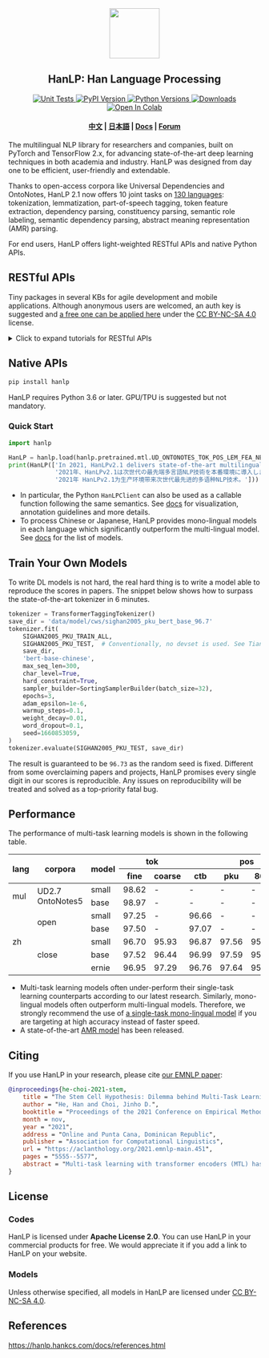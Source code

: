 <div align="center"><img src="https://file.hankcs.com/img/hanlp-github-banner.png" height="100px"/></div>

<h2 align="center">HanLP: Han Language Processing</h2>

<div align="center">
    <a href="https://github.com/hankcs/HanLP/actions">
       <img alt="Unit Tests" src="https://github.com/hankcs/hanlp/actions/workflows/unit-tests.yml/badge.svg?branch=master">
    </a>
    <a href="https://pypi.org/project/hanlp/">
        <img alt="PyPI Version" src="https://img.shields.io/pypi/v/hanlp?color=blue">
    </a>
    <a href="https://pypi.org/project/hanlp/">
        <img alt="Python Versions" src="https://img.shields.io/pypi/pyversions/hanlp?colorB=blue">
    </a>
    <a href="https://pepy.tech/project/hanlp">
        <img alt="Downloads" src="https://static.pepy.tech/badge/hanlp">
    </a>
    <a href="https://colab.research.google.com/drive/1KPX6t1y36TOzRIeB4Kt3uJ1twuj6WuFv?usp=sharing">
        <img alt="Open In Colab" src="https://file.hankcs.com/img/colab-badge.svg">
    </a>
</div>

<h4 align="center">
    <a href="https://github.com/hankcs/HanLP/tree/doc-zh">中文</a> |
    <a href="https://github.com/hankcs/HanLP/tree/doc-ja">日本語</a> |
    <a href="https://hanlp.hankcs.com/docs/">Docs</a> |
    <a href="https://bbs.hankcs.com/">Forum</a>
</h4>

The multilingual NLP library for researchers and companies, built on PyTorch and TensorFlow 2.x, for advancing
state-of-the-art deep learning techniques in both academia and industry. HanLP was designed from day one to be
efficient, user-friendly and extendable.

Thanks to open-access corpora like Universal Dependencies and OntoNotes, HanLP 2.1 now offers 10 joint tasks on [130
languages](https://hanlp.hankcs.com/docs/api/hanlp/pretrained/mtl.html#hanlp.pretrained.mtl.UD_ONTONOTES_TOK_POS_LEM_FEA_NER_SRL_DEP_SDP_CON_MMINILMV2L6): tokenization, lemmatization, part-of-speech tagging, token feature extraction, dependency parsing,
constituency parsing, semantic role labeling, semantic dependency parsing, abstract meaning representation (AMR)
parsing.

For end users, HanLP offers light-weighted RESTful APIs and native Python APIs.

## RESTful APIs

Tiny packages in several KBs for agile development and mobile applications. Although anonymous users are welcomed, an
auth key is suggested
and [a free one can be applied here](https://bbs.hankcs.com/t/apply-for-free-hanlp-restful-apis/3178) under
the [CC BY-NC-SA 4.0](https://creativecommons.org/licenses/by-nc-sa/4.0/) license.

<details>
  <summary>Click to expand tutorials for RESTful APIs</summary>

  ### Python

  ```bash
  pip install hanlp_restful
  ```

  Create a client with our API endpoint and your auth.

  ```python
  from hanlp_restful import HanLPClient
  HanLP = HanLPClient('https://hanlp.hankcs.com/api', auth=None, language='mul') # mul: multilingual, zh: Chinese
  ```

  ### Java

  Insert the following dependency into your `pom.xml`.

  ```xml
  <dependency>
    <groupId>com.hankcs.hanlp.restful</groupId>
    <artifactId>hanlp-restful</artifactId>
    <version>0.0.15</version>
  </dependency>
  ```

  Create a client with our API endpoint and your auth.

  ```java
  HanLPClient HanLP = new HanLPClient("https://hanlp.hankcs.com/api", null, "mul"); // mul: multilingual, zh: Chinese

  ```

  ### Quick Start

  No matter which language you use, the same interface can be used to parse a document.

  ```python
  HanLP.parse(
      "In 2021, HanLPv2.1 delivers state-of-the-art multilingual NLP techniques to production environments. 2021年、HanLPv2.1は次世代の最先端多言語NLP技術を本番環境に導入します。2021年 HanLPv2.1为生产环境带来次世代最先进的多语种NLP技术。")
  ```

  See [docs](https://hanlp.hankcs.com/docs/tutorial.html) for visualization, annotation guidelines and more details.

</details>


## Native APIs

```bash
pip install hanlp
```

HanLP requires Python 3.6 or later. GPU/TPU is suggested but not mandatory.

### Quick Start

```python
import hanlp

HanLP = hanlp.load(hanlp.pretrained.mtl.UD_ONTONOTES_TOK_POS_LEM_FEA_NER_SRL_DEP_SDP_CON_XLMR_BASE)
print(HanLP(['In 2021, HanLPv2.1 delivers state-of-the-art multilingual NLP techniques to production environments.',
             '2021年、HanLPv2.1は次世代の最先端多言語NLP技術を本番環境に導入します。',
             '2021年 HanLPv2.1为生产环境带来次世代最先进的多语种NLP技术。']))
```

- In particular, the Python `HanLPClient` can also be used as a callable function following the same semantics.
  See [docs](https://hanlp.hankcs.com/docs/tutorial.html) for visualization, annotation guidelines and more details.
- To process Chinese or Japanese, HanLP provides mono-lingual models in each language which significantly outperform the
  multi-lingual model. See [docs](https://hanlp.hankcs.com/docs/api/hanlp/pretrained/index.html) for the list of models.

## Train Your Own Models

To write DL models is not hard, the real hard thing is to write a model able to reproduce the scores in papers. The
snippet below shows how to surpass the state-of-the-art tokenizer in 6 minutes.

```python
tokenizer = TransformerTaggingTokenizer()
save_dir = 'data/model/cws/sighan2005_pku_bert_base_96.7'
tokenizer.fit(
    SIGHAN2005_PKU_TRAIN_ALL,
    SIGHAN2005_PKU_TEST,  # Conventionally, no devset is used. See Tian et al. (2020).
    save_dir,
    'bert-base-chinese',
    max_seq_len=300,
    char_level=True,
    hard_constraint=True,
    sampler_builder=SortingSamplerBuilder(batch_size=32),
    epochs=3,
    adam_epsilon=1e-6,
    warmup_steps=0.1,
    weight_decay=0.01,
    word_dropout=0.1,
    seed=1660853059,
)
tokenizer.evaluate(SIGHAN2005_PKU_TEST, save_dir)
```

The result is guaranteed to be `96.73` as the random seed is fixed. Different from some overclaiming papers and
projects, HanLP promises every single digit in our scores is reproducible. Any issues on reproducibility will be treated
and solved as a top-priority fatal bug.

## Performance

The performance of multi-task learning models is shown in the following table.

<table><thead><tr><th rowspan="2">lang</th><th rowspan="2">corpora</th><th rowspan="2">model</th><th colspan="2">tok</th><th colspan="4">pos</th><th colspan="3">ner</th><th rowspan="2">dep</th><th rowspan="2">con</th><th rowspan="2">srl</th><th colspan="4">sdp</th><th rowspan="2">lem</th><th rowspan="2">fea</th><th rowspan="2">amr</th></tr><tr><th>fine</th><th>coarse</th><th>ctb</th><th>pku</th><th>863</th><th>ud</th><th>pku</th><th>msra</th><th>ontonotes</th><th>SemEval16</th><th>DM</th><th>PAS</th><th>PSD</th></tr></thead><tbody><tr><td rowspan="2">mul</td><td rowspan="2">UD2.7<br>OntoNotes5</td><td>small</td><td>98.62</td><td>-</td><td>-</td><td>-</td><td>-</td><td>93.23</td><td>-</td><td>-</td><td>74.42</td><td>79.10</td><td>76.85</td><td>70.63</td><td>-</td><td>91.19</td><td>93.67</td><td>85.34</td><td>87.71</td><td>84.51</td><td>-</td></tr><tr><td>base</td><td>98.97</td><td>-</td><td>-</td><td>-</td><td>-</td><td>90.32</td><td>-</td><td>-</td><td>80.32</td><td>78.74</td><td>71.23</td><td>73.63</td><td>-</td><td>92.60</td><td>96.04</td><td>81.19</td><td>85.08</td><td>82.13</td><td>-</td></tr><tr><td rowspan="5">zh</td><td rowspan="2">open</td><td>small</td><td>97.25</td><td>-</td><td>96.66</td><td>-</td><td>-</td><td>-</td><td>-</td><td>-</td><td>95.00</td><td>84.57</td><td>87.62</td><td>73.40</td><td>84.57</td><td>-</td><td>-</td><td>-</td><td>-</td><td>-</td><td>-</td></tr><tr><td>base</td><td>97.50</td><td>-</td><td>97.07</td><td>-</td><td>-</td><td>-</td><td>-</td><td>-</td><td>96.04</td><td>87.11</td><td>89.84</td><td>77.78</td><td>87.11</td><td>-</td><td>-</td><td>-</td><td>-</td><td>-</td><td>-</td></tr><tr><td rowspan="3">close</td><td>small</td><td>96.70</td><td>95.93</td><td>96.87</td><td>97.56</td><td>95.05</td><td>-</td><td>96.22</td><td>95.74</td><td>76.79</td><td>84.44</td><td>88.13</td><td>75.81</td><td>74.28</td><td>-</td><td>-</td><td>-</td><td>-</td><td>-</td><td>-</td></tr><tr><td>base</td><td>97.52</td><td>96.44</td><td>96.99</td><td>97.59</td><td>95.29</td><td>-</td><td>96.48</td><td>95.72</td><td>77.77</td><td>85.29</td><td>88.57</td><td>76.52</td><td>73.76</td><td>-</td><td>-</td><td>-</td><td>-</td><td>-</td><td>-</td></tr><tr><td>ernie</td><td>96.95</td><td>97.29</td><td>96.76</td><td>97.64</td><td>95.22</td><td>-</td><td>97.31</td><td>96.47</td><td>77.95</td><td>85.67</td><td>89.17</td><td>78.51</td><td>74.10</td><td>-</td><td>-</td><td>-</td><td>-</td><td>-</td><td>-</td></tr></tbody></table>

- Multi-task learning models often under-perform their single-task learning counterparts according to our latest
  research. Similarly, mono-lingual models often outperform multi-lingual models. Therefore, we strongly recommend the
  use of [a single-task mono-lingual model](https://hanlp.hankcs.com/docs/api/hanlp/pretrained/index.html) if you are
  targeting at high accuracy instead of faster speed.
- A state-of-the-art [AMR model](https://hanlp.hankcs.com/docs/api/hanlp/pretrained/amr.html) has been released.

## Citing

If you use HanLP in your research, please cite [our EMNLP paper](https://aclanthology.org/2021.emnlp-main.451):

```bibtex
@inproceedings{he-choi-2021-stem,
    title = "The Stem Cell Hypothesis: Dilemma behind Multi-Task Learning with Transformer Encoders",
    author = "He, Han and Choi, Jinho D.",
    booktitle = "Proceedings of the 2021 Conference on Empirical Methods in Natural Language Processing",
    month = nov,
    year = "2021",
    address = "Online and Punta Cana, Dominican Republic",
    publisher = "Association for Computational Linguistics",
    url = "https://aclanthology.org/2021.emnlp-main.451",
    pages = "5555--5577",
    abstract = "Multi-task learning with transformer encoders (MTL) has emerged as a powerful technique to improve performance on closely-related tasks for both accuracy and efficiency while a question still remains whether or not it would perform as well on tasks that are distinct in nature. We first present MTL results on five NLP tasks, POS, NER, DEP, CON, and SRL, and depict its deficiency over single-task learning. We then conduct an extensive pruning analysis to show that a certain set of attention heads get claimed by most tasks during MTL, who interfere with one another to fine-tune those heads for their own objectives. Based on this finding, we propose the Stem Cell Hypothesis to reveal the existence of attention heads naturally talented for many tasks that cannot be jointly trained to create adequate embeddings for all of those tasks. Finally, we design novel parameter-free probes to justify our hypothesis and demonstrate how attention heads are transformed across the five tasks during MTL through label analysis.",
}
```

## License

### Codes

HanLP is licensed under **Apache License 2.0**. You can use HanLP in your commercial products for free. We would
appreciate it if you add a link to HanLP on your website.

### Models

Unless otherwise specified, all models in HanLP are licensed
under  [CC BY-NC-SA 4.0](https://creativecommons.org/licenses/by-nc-sa/4.0/).

## References

https://hanlp.hankcs.com/docs/references.html

